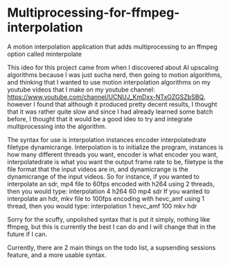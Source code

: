 # Multiprocessing-for-ffmpeg-interpolation
A motion interpolation application that adds multiprocessing to an ffmpeg option called minterpolate

This ideo for this project came from when I discovered about AI upscaling algorithms because I was just sucha nerd, then going to motion algorithms, and thinking that I wanted to use motion interpolation algorithms on my youtube videos that I make on my youtube channel: https://www.youtube.com/channel/UCNUJ_KmDxx-NTxOZGSZbSBQ, however I found that although it produced pretty decent results, I thought that it was rather quite slow and since I had already learned some batch before, I thought that it would be a good ideo to try and integrate multiprocessing into the algorithm.

The syntax for use is interpolation instances encoder interpolatedrate filetype dynamicrange.
Interpolation is to initialize the program, instances is how many different threads you want, encoder is what encoder you want, interpolatedrate is what you want the output frame rate to be, filetype is the file format that the input videos are in, and dynamicrange is the dynamicrange of the input videos.
So for instance, if you wanted to interpolate an sdr, mp4 file to 60fps encoded with h264 using 2 threads, then you would type: 
interpolation 4 h264 60 mp4 sdr
If you wanted to interpolate an hdr, mkv file to 100fps encoding with hevc_amf using 1 thread, then you would type:
interpolation 1 hevc_amf 100 mkv hdr

Sorry for the scuffy, unpolished syntax that is put it simply, nothing like ffmpeg, but this is currently the best I can do and I will change that in the future if I can.

Currently, there are 2 main things on the todo list, a supsending sessions feature, and a more usable syntax.
